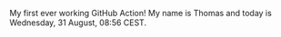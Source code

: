 My first ever working GitHub Action!
My name is Thomas and today is Wednesday, 31 August, 08:56 CEST. 
